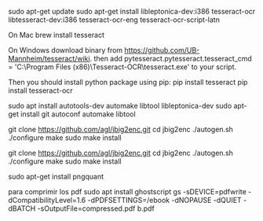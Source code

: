 sudo apt-get update
sudo apt-get install libleptonica-dev:i386 tesseract-ocr libtesseract-dev:i386 tesseract-ocr-eng tesseract-ocr-script-latn

On Mac
brew install tesseract

On Windows
download binary from https://github.com/UB-Mannheim/tesseract/wiki. then add pytesseract.pytesseract.tesseract_cmd = 'C:\Program Files (x86)\Tesseract-OCR\tesseract.exe' to your script.

Then you should install python package using pip:
pip install tesseract
pip install tesseract-ocr


sudo apt install autotools-dev automake libtool libleptonica-dev
sudo apt-get install git autoconf automake libtool

git clone https://github.com/agl/jbig2enc.git
cd jbig2enc
./autogen.sh
./configure
make
sudo make install

git clone https://github.com/agl/jbig2enc.git
cd jbig2enc
./autogen.sh
./configure
make
sudo make install

sudo apt-get install pngquant



para comprimir los pdf
sudo apt install ghostscript
gs -sDEVICE=pdfwrite -dCompatibilityLevel=1.6 -dPDFSETTINGS=/ebook -dNOPAUSE -dQUIET -dBATCH -sOutputFile=compressed.pdf b.pdf
